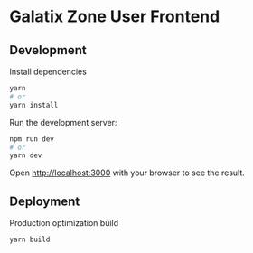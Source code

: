 # Galatix Zone User Frontend

## Development

Install dependencies

```bash
yarn
# or
yarn install
```

Run the development server:

```bash
npm run dev
# or
yarn dev
```

Open [http://localhost:3000](http://localhost:3000) with your browser to see the result.

## Deployment

Production optimization build

```bash
yarn build
```

